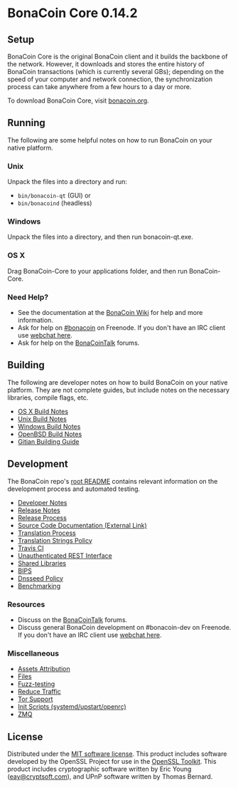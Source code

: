 BonaCoin Core 0.14.2
=====================

Setup
---------------------
BonaCoin Core is the original BonaCoin client and it builds the backbone of the network. However, it downloads and stores the entire history of BonaCoin transactions (which is currently several GBs); depending on the speed of your computer and network connection, the synchronization process can take anywhere from a few hours to a day or more.

To download BonaCoin Core, visit [bonacoin.org](https://bonacoin.org).

Running
---------------------
The following are some helpful notes on how to run BonaCoin on your native platform.

### Unix

Unpack the files into a directory and run:

- `bin/bonacoin-qt` (GUI) or
- `bin/bonacoind` (headless)

### Windows

Unpack the files into a directory, and then run bonacoin-qt.exe.

### OS X

Drag BonaCoin-Core to your applications folder, and then run BonaCoin-Core.

### Need Help?

* See the documentation at the [BonaCoin Wiki](https://bonacoin.info/)
for help and more information.
* Ask for help on [#bonacoin](http://webchat.freenode.net?channels=bonacoin) on Freenode. If you don't have an IRC client use [webchat here](http://webchat.freenode.net?channels=bonacoin).
* Ask for help on the [BonaCoinTalk](https://bonacointalk.io/) forums.

Building
---------------------
The following are developer notes on how to build BonaCoin on your native platform. They are not complete guides, but include notes on the necessary libraries, compile flags, etc.

- [OS X Build Notes](build-osx.md)
- [Unix Build Notes](build-unix.md)
- [Windows Build Notes](build-windows.md)
- [OpenBSD Build Notes](build-openbsd.md)
- [Gitian Building Guide](gitian-building.md)

Development
---------------------
The BonaCoin repo's [root README](/README.md) contains relevant information on the development process and automated testing.

- [Developer Notes](developer-notes.md)
- [Release Notes](release-notes.md)
- [Release Process](release-process.md)
- [Source Code Documentation (External Link)](https://dev.visucore.com/bonacoin/doxygen/)
- [Translation Process](translation_process.md)
- [Translation Strings Policy](translation_strings_policy.md)
- [Travis CI](travis-ci.md)
- [Unauthenticated REST Interface](REST-interface.md)
- [Shared Libraries](shared-libraries.md)
- [BIPS](bips.md)
- [Dnsseed Policy](dnsseed-policy.md)
- [Benchmarking](benchmarking.md)

### Resources
* Discuss on the [BonaCoinTalk](https://bonacointalk.io/) forums.
* Discuss general BonaCoin development on #bonacoin-dev on Freenode. If you don't have an IRC client use [webchat here](http://webchat.freenode.net/?channels=bonacoin-dev).

### Miscellaneous
- [Assets Attribution](assets-attribution.md)
- [Files](files.md)
- [Fuzz-testing](fuzzing.md)
- [Reduce Traffic](reduce-traffic.md)
- [Tor Support](tor.md)
- [Init Scripts (systemd/upstart/openrc)](init.md)
- [ZMQ](zmq.md)

License
---------------------
Distributed under the [MIT software license](/COPYING).
This product includes software developed by the OpenSSL Project for use in the [OpenSSL Toolkit](https://www.openssl.org/). This product includes
cryptographic software written by Eric Young ([eay@cryptsoft.com](mailto:eay@cryptsoft.com)), and UPnP software written by Thomas Bernard.
